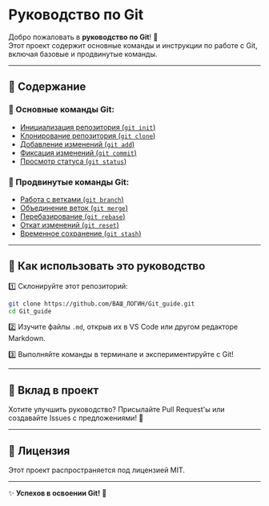 # Руководство по Git

Добро пожаловать в **руководство по Git**! 📖  
Этот проект содержит основные команды и инструкции по работе с Git, включая базовые и продвинутые команды.

---

## 📌 Содержание

### 🔹 Основные команды Git:
- [Инициализация репозитория (`git init`)](basic-commands/init.md)
- [Клонирование репозитория (`git clone`)](basic-commands/clone.md)
- [Добавление изменений (`git add`)](basic-commands/add.md)
- [Фиксация изменений (`git commit`)](basic-commands/commit.md)
- [Просмотр статуса (`git status`)](basic-commands/git-status.md)

### 🔹 Продвинутые команды Git:
- [Работа с ветками (`git branch`)](advanced-commands/branch.md)
- [Объединение веток (`git merge`)](advanced-commands/merge.md)
- [Перебазирование (`git rebase`)](advanced-commands/rebase.md)
- [Откат изменений (`git reset`)](advanced-commands/reset.md)
- [Временное сохранение (`git stash`)](advanced-commands/stash.md)

---

## 🚀 Как использовать это руководство

1️⃣ Склонируйте этот репозиторий:

```bash
git clone https://github.com/ВАШ_ЛОГИН/Git_guide.git
cd Git_guide
```

2️⃣ Изучите файлы `.md`, открыв их в VS Code или другом редакторе Markdown.

3️⃣ Выполняйте команды в терминале и экспериментируйте с Git!

---

## 🤝 Вклад в проект

Хотите улучшить руководство? Присылайте Pull Request'ы или создавайте Issues с предложениями! 🎉

---

## 📜 Лицензия

Этот проект распространяется под лицензией MIT.

---

✨ **Успехов в освоении Git!** 🚀
